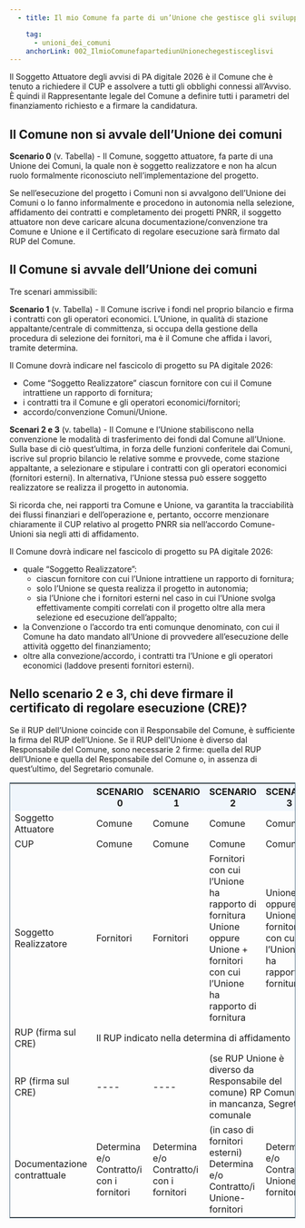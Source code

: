 ```yaml
---
  - title: Il mio Comune fa parte di un’Unione che gestisce gli sviluppi tecnologici per conto del Comune, come posso partecipare agli avvisi pubblicati su PA digitale 2026? 

    tag:
      - unioni_dei_comuni
    anchorLink: 002_IlmioComunefapartediunUnionechegestisceglisvi
---
```


Il Soggetto Attuatore degli avvisi di PA digitale 2026 è il Comune che è tenuto a richiedere il CUP e assolvere a tutti gli obblighi connessi all’Avviso.
È quindi il Rappresentante legale del Comune a definire tutti i parametri del finanziamento richiesto e a firmare la candidatura.

## Il Comune non si avvale dell’Unione dei comuni

**Scenario 0** (v. Tabella) - Il Comune, soggetto attuatore, fa parte di una Unione dei Comuni, la quale non è soggetto realizzatore e non ha alcun ruolo formalmente riconosciuto nell’implementazione del progetto.

Se nell’esecuzione del progetto i Comuni non si avvalgono dell’Unione dei Comuni o lo fanno informalmente e procedono in autonomia nella selezione, affidamento dei contratti e completamento dei progetti PNRR, il soggetto attuatore non deve caricare alcuna documentazione/convenzione tra Comune e Unione e il Certificato di regolare esecuzione sarà firmato dal RUP del Comune.

## Il Comune si avvale dell’Unione dei comuni

Tre scenari ammissibili:

**Scenario 1** (v. Tabella) - Il Comune iscrive i fondi nel proprio bilancio e firma i contratti con gli operatori economici.
L’Unione, in qualità di stazione appaltante/centrale di committenza, si occupa della gestione della procedura di selezione dei fornitori, ma è il Comune che affida i lavori, tramite determina.

Il Comune dovrà indicare nel fascicolo di progetto su PA digitale 2026:

- Come “Soggetto Realizzatore” ciascun fornitore con cui il Comune intrattiene un rapporto di fornitura;
- i contratti tra il Comune e gli operatori economici/fornitori;
- accordo/convenzione Comuni/Unione.
 
**Scenari 2 e 3** (v. tabella) - Il Comune e l’Unione stabiliscono nella convenzione le modalità di trasferimento dei fondi dal Comune all’Unione.
Sulla base di ciò quest’ultima, in forza delle funzioni conferitele dai Comuni, iscrive sul proprio bilancio le relative somme e provvede, come stazione appaltante, a selezionare e stipulare i contratti con gli operatori economici (fornitori esterni).
In alternativa, l’Unione stessa può essere soggetto realizzatore se realizza il progetto in autonomia.

Si ricorda che, nei rapporti tra Comune e Unione, va garantita la tracciabilità dei flussi finanziari e dell’operazione e, pertanto, occorre menzionare chiaramente il CUP relativo al progetto PNRR sia nell’accordo Comune-Unioni sia negli atti di affidamento.

Il Comune dovrà indicare nel fascicolo di progetto su PA digitale 2026:

- quale “Soggetto Realizzatore”:
    - ciascun fornitore con cui l’Unione intrattiene un rapporto di fornitura;
    - solo l’Unione se questa realizza il progetto in autonomia;
    - sia l’Unione che i fornitori esterni nel caso in cui l’Unione svolga effettivamente compiti correlati con il progetto oltre alla mera selezione ed esecuzione dell’appalto;
- la Convenzione o l’accordo tra enti comunque denominato, con cui il Comune ha dato mandato all’Unione di provvedere all’esecuzione delle attività oggetto del finanziamento;
- oltre alla convezione/accordo, i contratti tra l’Unione e gli operatori economici (laddove presenti fornitori esterni).

## Nello scenario 2 e 3, chi deve firmare il certificato di regolare esecuzione (CRE)?

Se il RUP dell’Unione coincide con il Responsabile del Comune, è sufficiente la firma del RUP dell’Unione. Se il RUP dell'Unione è diverso dal Responsabile del Comune, sono necessarie 2 firme: quella del RUP dell’Unione e quella del Responsabile del Comune o, in assenza di quest’ultimo, del Segretario comunale.

<table class="table table-responsive" style="border: 1px solid #5A768A">
  <thead>
  </thead>
  <tbody>
    <tr style="background-color: #F0F6FC">
      <th></th>
      <th>SCENARIO 0</th>
      <th>SCENARIO 1</th>
      <th>SCENARIO 2</th>
      <th>SCENARIO 3</th>
    </tr>
    <tr>
      <td>Soggetto Attuatore</td>
      <td>Comune</td>
      <td>Comune</td>
      <td>Comune</td>
      <td>Comune</td>
    </tr>
    <tr>
      <td>CUP</td>
      <td>Comune</td>
      <td>Comune</td>
      <td>Comune</td>
      <td>Comune</td>
    </tr>
    <tr>
      <td>Soggetto Realizzatore</td>
      <td>Fornitori</td>
      <td>Fornitori</td>
      <td>Fornitori con cui l’Unione ha rapporto di fornitura Unione oppure Unione + fornitori con cui l’Unione ha rapporto di fornitura</td>
      <td>Unione oppure Unione + fornitori con cui l’Unione ha rapporto di fornitura</td>
    </tr>
    <tr>
      <td>RUP (firma sul CRE)</td>
      <td colspan="4">Il RUP indicato nella determina di affidamento</td>
    </tr>
    <tr>
      <td>RP (firma sul CRE)</td>
      <td>----</td>
      <td>----</td>
      <td colspan="2">(se RUP Unione è diverso da Responsabile del comune) RP Comune o, in mancanza, Segretario comunale</td>
    </tr>
    <tr>
      <td>Documentazione contrattuale</td>
      <td>Determina e/o Contratto/i con i fornitori</td>
      <td>Determina e/o Contratto/i con i fornitori</td>
      <td>(in caso di fornitori esterni) Determina e/o Contratto/i Unione-fornitori</td>
      <td>Determina e/o Contratto/i Unione-fornitori </td>
    </tr>
  </tbody>
</table>
